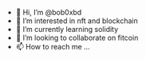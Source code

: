 - 👋 Hi, I’m @bob0xbd
- 👀 I’m interested in nft and blockchain 
- 🌱 I’m currently learning solidity
- 💞️ I’m looking to collaborate on fitcoin
- 📫 How to reach me ...

<!---
bob0xbd/bob0xbd is a ✨ special ✨ repository because its `README.md` (this file) appears on your GitHub profile.
You can click the Preview link to take a look at your changes.
--->
